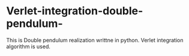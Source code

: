 # Verlet-integration-double-pendulum-
This is Double pendulum realization writtne in python. Verlet integration algorithm is used.
